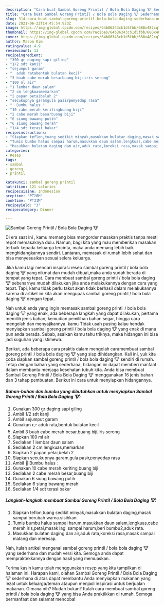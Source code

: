 ```yaml
---
description: "Cara buat Sambal Goreng Printil / Bola Bola Daging 🐮 Sederhana Untuk Jualan"
title: "Cara buat Sambal Goreng Printil / Bola Bola Daging 🐮 Sederhana Untuk Jualan"
slug: 314-cara-buat-sambal-goreng-printil-bola-bola-daging-sederhana-untuk-jualan
date: 2021-06-22T14:45:54.923Z
image: https://img-global.cpcdn.com/recipes/64b86343cb1d5fbb/680x482cq70/sambal-goreng-printil-bola-bola-daging-🐮-foto-resep-utama.jpg
thumbnail: https://img-global.cpcdn.com/recipes/64b86343cb1d5fbb/680x482cq70/sambal-goreng-printil-bola-bola-daging-🐮-foto-resep-utama.jpg
cover: https://img-global.cpcdn.com/recipes/64b86343cb1d5fbb/680x482cq70/sambal-goreng-printil-bola-bola-daging-🐮-foto-resep-utama.jpg
author: Mason Kim
ratingvalue: 4.9
reviewcount: 13
recipeingredient:
- "300 gr daging sapi giling"
- "1/2 sdt kanji"
- "sejumput garam"
- "  aduk ratabentuk bulatan kecil"
- "3 buah cabe merah besarbuang bijiiris serong"
- "100 ml air"
- "1 lembar daun salam"
- "2 cm lengkuasmemarkan"
- "2 papan petaibelah 2"
- "secukupnya garamgula pasirpenyedap rasa"
- "  Bumbu halus "
- "10 cabe merah keritingbuang biji"
- "2 cabe merah besarbuang biji"
- "6 siung bawang putih"
- "6 siung bawang merah"
- "1/4 sdt terasi bakar"
recipeinstructions:
- "Siapkan teflon,tuang sedikit minyak,masukkan bulatan daging,masak sampai berubah warna.sisihkan."
- "Tumis bumbu halus sampai harum,masukkan daun salam,lengkuas,cabe merah iris,petai,masak lagi sampai harum,beri bumbu2,aduk rata."
- "Masukkan bulatan daging dan air,aduk rata,koreksi rasa,masak sampai matang dan meresap."
categories:
- Resep
tags:
- sambal
- goreng
- printil

katakunci: sambal goreng printil 
nutrition: 121 calories
recipecuisine: Indonesian
preptime: "PT26M"
cooktime: "PT31M"
recipeyield: "3"
recipecategory: Dinner

---
```



![Sambal Goreng Printil / Bola Bola Daging 🐮](https://img-global.cpcdn.com/recipes/64b86343cb1d5fbb/680x482cq70/sambal-goreng-printil-bola-bola-daging-🐮-foto-resep-utama.jpg)

Di era  saat ini , kamu memang bisa mengorder masakan praktis tanpa mesti repot memasaknya dulu. Namun, bagi kita yang mau memberikan masakan terbaik kepada keluarga tercinta, maka anda memang lebih baik menghidangkannya sendiri. Lantaran, memasak di rumah lebih sehat dan bisa menyesuaikan sesuai selera keluarga.

Jika kamu lagi mencari inspirasi resep sambal goreng printil / bola bola daging 🐮 yang nikmat dan mudah dibuat,maka anda sudah berada di tempat yang tepat. Cara membuat sambal goreng printil / bola bola daging 🐮  sebenarnya mudah dilakukan jika anda melakukannya dengan cara yang tepat. Tapi, kamu tidak perlu takut akan tidak berhasil dalam melakukannya 
karena di artikel ini kita akan mengupas sambal goreng printil / bola bola daging 🐮 dengan tepat.  



Nah untuk anda yang ingin memasak sambal goreng printil / bola bola daging 🐮 yang enak, ada beberapa langkah yang dapat dilakukan, pertama memilih jenis bahan, kemudian pemilihan bahan segar, hingga cara mengolah dan menyajikannya. kamu Tidak usah pusing kalau hendak menyiapkan sambal goreng printil / bola bola daging 🐮 yang enak di mana pun anda berada. Sebab, asalkan kamu  tahu triknya, maka hidangan ini bisa jadi suguhan yang istimewa.

Berikut, ada beberapa cara praktis  dalam mengolah caramembuat sambal goreng printil / bola bola daging 🐮 yang siap dihidangkan. Kali ini, yuk kita coba siapkan sambal goreng printil / bola bola daging 🐮 sendiri di rumah. Tetap dengan bahan yang sederhana, hidangan ini dapat memberi manfaat dalam membantu menjaga kesehatan tubuh kita. Anda bisa membuat Sambal Goreng Printil / Bola Bola Daging 🐮 menggunakan 16 jenis bahan dan 3 tahap pembuatan. Berikut ini cara untuk menyiapkan hidangannya.

<!--inarticleads1-->

##### Bahan-bahan dan bumbu yang dibutuhkan untuk menyiapkan Sambal Goreng Printil / Bola Bola Daging 🐮:

1. Gunakan 300 gr daging sapi giling
1. Ambil 1/2 sdt kanji
1. Ambil sejumput garam
1. Gunakan  👉 aduk rata,bentuk bulatan kecil
1. Ambil 3 buah cabe merah besar,buang biji,iris serong
1. Siapkan 100 ml air
1. Sediakan 1 lembar daun salam
1. Sediakan 2 cm lengkuas,memarkan
1. Siapkan 2 papan petai,belah 2
1. Siapkan secukupnya garam,gula pasir,penyedap rasa
1. Ambil  🍃 Bumbu halus :
1. Gunakan 10 cabe merah keriting,buang biji
1. Sediakan 2 cabe merah besar,buang biji
1. Gunakan 6 siung bawang putih
1. Sediakan 6 siung bawang merah
1. Sediakan 1/4 sdt terasi bakar




<!--inarticleads2-->

##### Langkah-langkah membuat Sambal Goreng Printil / Bola Bola Daging 🐮:

1. Siapkan teflon,tuang sedikit minyak,masukkan bulatan daging,masak sampai berubah warna.sisihkan.
1. Tumis bumbu halus sampai harum,masukkan daun salam,lengkuas,cabe merah iris,petai,masak lagi sampai harum,beri bumbu2,aduk rata.
1. Masukkan bulatan daging dan air,aduk rata,koreksi rasa,masak sampai matang dan meresap.




Nah, itulah artikel mengenai  sambal goreng printil / bola bola daging 🐮  yang sederhana dan mudah versi kita. Semoga anda dapat mempraktekkannya dengan hasil yang memuaskan. 

Terima kasih kamu telah menggunakan resep yang kita tampilkan di halaman ini. Harapan kami, olahan  Sambal Goreng Printil / Bola Bola Daging 🐮 sederhana di atas dapat membantu Anda menyiapkan makanan yang lezat untuk keluarga/teman ataupun menjadi inspirasi untuk berjualan makanan. Gimana nih? Mudah bukan? Itulah cara membuat sambal goreng printil / bola bola daging 🐮 yang bisa Anda praktikkan di rumah. Semoga bermanfaat dan selamat mencoba!

